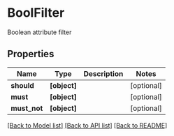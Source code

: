 # BoolFilter

Boolean attribute filter
## Properties
Name | Type | Description | Notes
------------ | ------------- | ------------- | -------------
**should** | **[object]** |  | [optional] 
**must** | **[object]** |  | [optional] 
**must_not** | **[object]** |  | [optional] 

[[Back to Model list]](../README.md#documentation-for-models) [[Back to API list]](../README.md#documentation-for-api-endpoints) [[Back to README]](../README.md)


